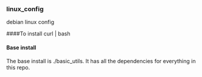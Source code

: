 ### linux_config
debian linux config




####To install
curl <the script you want raw url>  | bash


#### Base install
The base install is ./basic_utils. It has all the dependencies for everything in this repo.
